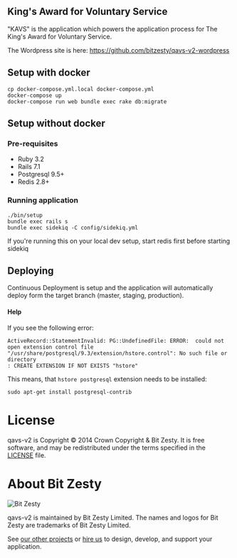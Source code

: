 
King's Award for Voluntary Service
---------------------------

"KAVS" is the application which powers the application process for The King's Award for Voluntary Service.

The Wordpress site is here: https://github.com/bitzesty/qavs-v2-wordpress

## Setup with docker

```
cp docker-compose.yml.local docker-compose.yml
docker-compose up
docker-compose run web bundle exec rake db:migrate
```

## Setup without docker

### Pre-requisites

* Ruby 3.2
* Rails 7.1
* Postgresql 9.5+
* Redis 2.8+

### Running application

```
./bin/setup
bundle exec rails s
bundle exec sidekiq -C config/sidekiq.yml
```

If you're running this on your local dev setup, start redis first before starting sidekiq

## Deploying

Continuous Deployment is setup and the application will automatically deploy form the target branch (master, staging, production).

#### Help

If you see the following error:

```
ActiveRecord::StatementInvalid: PG::UndefinedFile: ERROR:  could not open extension control file "/usr/share/postgresql/9.3/extension/hstore.control": No such file or directory
: CREATE EXTENSION IF NOT EXISTS "hstore"
```

This means, that `hstore postgresql` extension needs to be installed:

```
sudo apt-get install postgresql-contrib
```

# License

qavs-v2 is Copyright © 2014 Crown Copyright & Bit Zesty. It is free
software, and may be redistributed under the terms specified in the
[LICENSE] file.

[LICENSE]: https://github.com/bitzesty/qavs-v2/blob/master/LICENSE


# About Bit Zesty

![Bit Zesty](https://bitzesty.com/wp-content/uploads/2017/01/logo_dark.png)

qavs-v2 is maintained by Bit Zesty Limited.
The names and logos for Bit Zesty are trademarks of Bit Zesty Limited.

See [our other projects](https://bitzesty.com/client-stories/) or
[hire us](https://bitzesty.com/contact/) to design, develop, and support your application.
